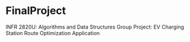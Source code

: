 # FinalProject
INFR 2820U: Algorithms and Data Structures Group Project: EV Charging Station Route Optimization Application

